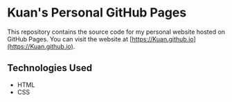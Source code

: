 # Kuan's Personal GitHub Pages

This repository contains the source code for my personal website hosted on GitHub Pages. You can visit the website at [https://Kuan.github.io](https://Kuan.github.io).

## Technologies Used
- HTML
- CSS
